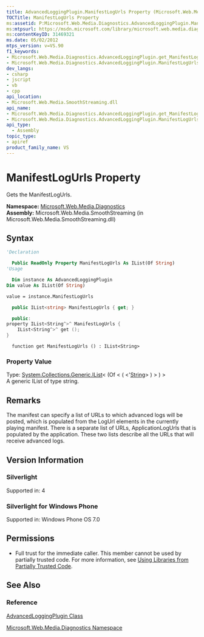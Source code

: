 ```yaml
---
title: AdvancedLoggingPlugin.ManifestLogUrls Property (Microsoft.Web.Media.Diagnostics)
TOCTitle: ManifestLogUrls Property
ms:assetid: P:Microsoft.Web.Media.Diagnostics.AdvancedLoggingPlugin.ManifestLogUrls
ms:mtpsurl: https://msdn.microsoft.com/library/microsoft.web.media.diagnostics.advancedloggingplugin.manifestlogurls(v=VS.90)
ms:contentKeyID: 31469321
ms.date: 05/02/2012
mtps_version: v=VS.90
f1_keywords:
- Microsoft.Web.Media.Diagnostics.AdvancedLoggingPlugin.get_ManifestLogUrls
- Microsoft.Web.Media.Diagnostics.AdvancedLoggingPlugin.ManifestLogUrls
dev_langs:
- csharp
- jscript
- vb
- cpp
api_location:
- Microsoft.Web.Media.SmoothStreaming.dll
api_name:
- Microsoft.Web.Media.Diagnostics.AdvancedLoggingPlugin.get_ManifestLogUrls
- Microsoft.Web.Media.Diagnostics.AdvancedLoggingPlugin.ManifestLogUrls
api_type:
  - Assembly
topic_type:
- apiref
product_family_name: VS
---
```


# ManifestLogUrls Property

Gets the ManifestLogUrls.

**Namespace:**  [Microsoft.Web.Media.Diagnostics](microsoft-web-media-diagnostics-namespace_1.md)  
**Assembly:**  Microsoft.Web.Media.SmoothStreaming (in Microsoft.Web.Media.SmoothStreaming.dll)

## Syntax

```vb
'Declaration

  Public ReadOnly Property ManifestLogUrls As IList(Of String)
'Usage

  Dim instance As AdvancedLoggingPlugin
Dim value As IList(Of String)

value = instance.ManifestLogUrls
```

```csharp
  public IList<string> ManifestLogUrls { get; }
```

```cpp
  public:
property IList<String^>^ ManifestLogUrls {
    IList<String^>^ get ();
}
```

```jscript
  function get ManifestLogUrls () : IList<String>
```

### Property Value

Type: [System.Collections.Generic.IList](https://msdn.microsoft.com/library/5y536ey6)\< (Of \< ( \<'[String](https://msdn.microsoft.com/library/s1wwdcbf)\> ) \> ) \>  
A generic IList of type string.  

## Remarks

The manifest can specify a list of URLs to which advanced logs will be posted, which is populated from the LogUrl elements in the currently playing manifest. There is a separate list of URLs, ApplicationLogUrls that is populated by the application. These two lists describe all the URLs that will receive advanced logs.

## Version Information

### Silverlight

Supported in: 4  

### Silverlight for Windows Phone

Supported in: Windows Phone OS 7.0  

## Permissions

  - Full trust for the immediate caller. This member cannot be used by partially trusted code. For more information, see [Using Libraries from Partially Trusted Code](https://msdn.microsoft.com/library/8skskf63).

## See Also

### Reference

[AdvancedLoggingPlugin Class](advancedloggingplugin-class-microsoft-web-media-diagnostics_1.md)

[Microsoft.Web.Media.Diagnostics Namespace](microsoft-web-media-diagnostics-namespace_1.md)
